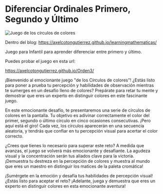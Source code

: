# Diferenciar Ordinales Primero, Segundo y Último

![Juego de los círculos de colores](https://axelcotongutierrez.github.io/learningmathematicas/assets/images//posts/05J12Ultimo/circulos.jpg)

Dentro del blog: https://axelcotongutierrez.github.io/learningmathematicas/

Juego para Infantil para aprender diferenciar entre primero y último.

Puedes probar el juego en esta url:

https://axelcotongutierrez.github.io/Orden3/

¡Bienvenido al emocionante juego "de los Círculos de colores"! ¿Estás listo para poner a prueba tu percepción y habilidades de observación mientras te sumerges en un desafío lleno de colores? Prepárate para retar tu mente y demostrar que eres un experto en distinguir colores en este fascinante juego.

En este emocionante desafío, te presentaremos una serie de círculos de colores en la pantalla. Tu objetivo es adivinar correctamente el color del primer, segundo o último círculo en cinco ocasiones consecutivas. ¡Pero aquí está el giro! Cada vez, los círculos aparecerán en una secuencia aleatoria, y tendrás que confiar en tu percepción visual para acertar el color correcto.

¿Crees que tienes lo necesario para superar este reto? A medida que avanzas, el juego se volverá más emocionante y desafiante. La agudeza visual y la concentración serán tus aliados clave para la victoria. ¡Demuestra tu destreza en la percepción de colores y muestra al mundo que eres un maestro en distinguir los matices de la paleta cromática!

¡Sumérgete en la emoción y desafía tus habilidades de percepción visual! ¿Estás listo para aceptar el reto? ¡Adelante, juega y demuestra que eres un experto en distinguir colores en esta emocionante aventura!
